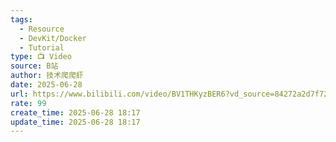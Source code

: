 ```yaml
---
tags:
  - Resource
  - DevKit/Docker
  - Tutorial
type: 📺 Video
source: B站
author: 技术爬爬虾
date: 2025-06-28
url: https://www.bilibili.com/video/BV1THKyzBER6?vd_source=84272a2d7f72158b38778819be5bc6ad
rate: 99
create_time: 2025-06-28 18:17
update_time: 2025-06-28 18:17
---
```

